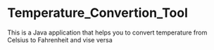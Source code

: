 # Temperature_Convertion_Tool
This is a Java application that helps you to convert temperature from Celsius to Fahrenheit and vise versa
